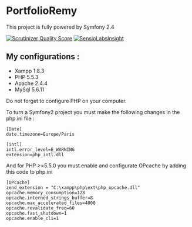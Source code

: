PortfolioRemy
========================

This project is fully powered by Symfony 2.4

[![Scrutinizer Quality Score](https://scrutinizer-ci.com/g/remymandit/PortfolioRemy/badges/quality-score.png?s=9c55b9bccc956b73c2af71e15a59b44e46760721)](https://scrutinizer-ci.com/g/remymandit/PortfolioRemy/)
[![SensioLabsInsight](https://insight.sensiolabs.com/projects/0c198ee7-5566-43d4-8168-9daa8174db34/mini.png)](https://insight.sensiolabs.com/projects/0c198ee7-5566-43d4-8168-9daa8174db34)

## My configurations :


* Xampp 1.8.3
* PHP 5.5.3
* Apache 2.4.4
* MySql 5.6.11

Do not forget to configure PHP on your computer.

To turn a Symfony2 project you must make the following changes in the php.ini file :

    [Date]
    date.timezone=Europe/Paris

    [intl]
    intl.error_level=E_WARNING
    extension=php_intl.dll


And for PHP >=5.5.0 you must enable and configurate OPcache by adding this code to php.ini

    [OPcache]
    zend_extension = "C:\xampp\php\ext\php_opcache.dll"
    opcache.memory_consumption=128
    opcache.interned_strings_buffer=8
    opcache.max_accelerated_files=4000
    opcache.revalidate_freq=60
    opcache.fast_shutdown=1
    opcache.enable_cli=1